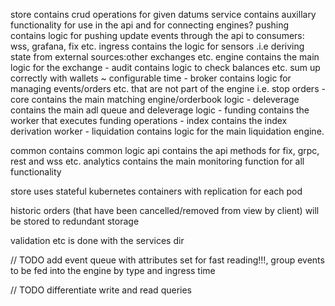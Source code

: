 
store contains crud operations for given datums
service contains auxillary functionality for use in the api and for connecting engines?
pushing contains logic for pushing update events through the api to consumers: wss, grafana, fix etc.
ingress contains the logic for sensors .i.e deriving state from external sources:other exchanges etc.
engine contains the main logic for the exchange
    - audit contains logic to check balances etc. sum up correctly with wallets ~ configurable time
    - broker contains logic for managing events/orders etc. that are not part of the engine i.e. stop orders
    - core contains the main matching engine/orderbook logic
    - deleverage contains the main adl queue and deleverage logic
    - funding contains the worker that executes funding operations
    - index contains the index derivation worker
    - liquidation contains logic for the main liquidation engine.

common contains common logic
api contains the api methods for fix, grpc, rest and wss etc.
analytics contains the main monitoring function for all functionality


store uses stateful kubernetes containers with replication for each pod

historic orders (that have been cancelled/removed from view by client) will be stored to redundant storage

validation etc is done with the services dir

// TODO add event queue with attributes set for fast reading!!!, group events to be fed into the engine by type and ingress time

// TODO differentiate write and read queries
